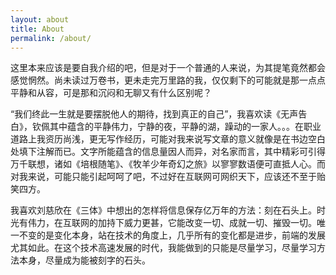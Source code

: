 ```yaml
---
layout: about
title: About
permalink: /about/
---
```


这里本来应该是要自我介绍的吧，但是对于一个普通的人来说，为其提笔竟然都会感觉惘然。尚未读过万卷书，更未走完万里路的我，仅仅剩下的可能就是那一点点平静和从容，可是那和沉闷和无聊又有什么区别呢？

“我们终此一生就是要摆脱他人的期待，找到真正的自己”，我喜欢读《无声告白》，钦佩其中蕴含的平静伟力，宁静的夜，平静的湖，躁动的一家人。。。在职业道路上我资历尚浅，更无写作经历，可能对我来说写文章的意义就像是在书边空白处填下注解而已。文字所能蕴含的信息量因人而异，对名家而言，其中精彩可引得万千联想，诸如《培根随笔》、《牧羊少年奇幻之旅》以寥寥数语便可直抵人心。而对我来说，可能只能引起呵呵了吧，不过好在互联网可网织天下，应该还不至于贻笑四方。

我喜欢刘慈欣在《三体》中想出的怎样将信息保存亿万年的方法：刻在石头上。时光有伟力，在互联网的加持下威力更甚，它能改变一切、成就一切、摧毁一切。唯一不变的是变化本身，站在技术的角度上，几乎所有的变化都是进步，前端的发展尤其如此。在这个技术高速发展的时代，我能做到的只能是尽量学习，尽量学习方法本身，尽量成为能被刻字的石头。